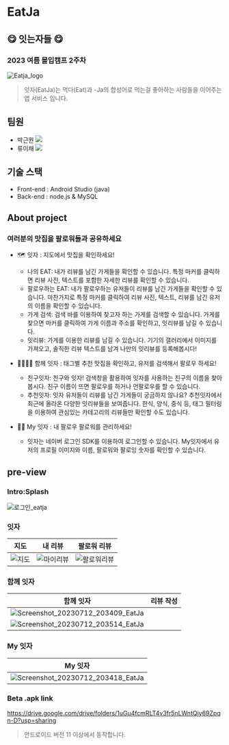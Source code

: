 # EatJa
## 😋 잇는자들 😋
### 2023 여름 몰입캠프 2주차
![Eatja_logo](https://github.com/EatJa/EatJa-Front/assets/43375122/c33491ac-140e-44ff-a086-e251a321efee)
> 잇자(EatJa)는 먹다(Eat)과 -Ja의 합성어로 먹는걸 좋아하는 사람들을 이어주는 앱 서비스 입니다.

## 팀원
- 박근원 <a href="https://github.com/RootPark" target="_blank"><img src="https://img.shields.io/badge/GitHub-181717?style=flat&logo=github&logoColor=white"/></a>
- 류이채 <a href="https://github.com/ihchaeryu" target="_blank"><img src="https://img.shields.io/badge/GitHub-181717?style=flat&logo=github&logoColor=white"/></a>

## 기술 스택
- Front-end : Android Studio (java)
- Back-end : node.js & MySQL

## About project
### 여러분의 맛집을 팔로워들과 공유하세요
- 🗺️ 잇자 : 지도에서 맛집을 확인하세요!
  - 나의 EAT: 내가 리뷰를 남긴 가게들을 확인할 수 있습니다. 특정 마커를 클릭하면 리뷰 사진, 텍스트를 포함한 자세한 리뷰를 확인할 수 있습니다.
  - 팔로우하는 EAT: 내가 팔로우하는 유저들이 리뷰를 남긴 가게들을 확인할 수 있습니다. 마찬가지로 특정 마커를 클릭하여 리뷰 사진, 텍스트, 리뷰를 남긴 유저의 이름을 확인할 수 있습니다.
  - 가게 검색: 검색 바를 이용하여 찾고자 하는 가게를 검색할 수 있습니다. 가게를 찾으면 마커를 클릭하여 가게 이름과 주소를 확인하고, 잇리뷰를 남길 수 있습니다.
  - 잇리뷰: 가게를 이용한 리뷰를 남길 수 있습니다. 기기의 갤러리에서 이미지를 가져오고, 솔직한 리뷰 텍스트를 남겨 나만의 잇리뷰를 등록해봅시다!
 
- 👨‍👩‍👧‍👦 함께 잇자 : 태그별 추천 맛집을 확인하고, 유저를 검색해서 팔로우 하세요!
  - 친구잇자: 친구와 잇자! 검색창을 활용하여 잇자를 사용하는 친구의 이름을 찾아봅시다. 친구 이름이 뜨면 팔로우를 하거나 언팔로우를 할 수 있습니다.
  - 추천잇자: 잇자 유저들이 리뷰를 남긴 가게들이 궁금하지 않나요? 추천잇자에서 최근에 올라온 다양한 잇리뷰들을 보여줍니다. 한식, 양식, 중식 등, 태그 필터링을 이용하여 관심있는 카테고리의 리뷰들만 확인할 수도 있습니다.

- 👨🏻 My 잇자 : 내 팔로우 팔로워를 관리하세요!
  - 잇자는 네이버 로그인 SDK를 이용하여 로그인할 수 있습니다. My잇자에서 유저의 프로필 이미지와 이름, 팔로워와 팔로잉 숫자를 확인할 수 있습니다.


## pre-view
### Intro:Splash
![로그인_eatja](https://github.com/EatJa/EatJa-Front/assets/43375122/f4ccc252-ea03-4b7f-bff5-32e053c887b2)

### 잇자
|지도|내 리뷰|팔로워 리뷰|
|--|--|--|
| ![지도](https://github.com/EatJa/EatJa-Front/assets/43375122/0ef80ac7-bf8b-47cb-b03f-082cda46b0ae)| ![마이리뷰](https://github.com/EatJa/EatJa-Front/assets/43375122/e5aa8655-b626-4c6b-ab89-261204484204)| ![팔로워리뷰](https://github.com/EatJa/EatJa-Front/assets/43375122/9f4a4f6d-b3f1-4073-a9db-893ced5bf2df) |


### 함께 잇자
|함께 잇자|리뷰 작성|
|--|--|
|![Screenshot_20230712_203409_EatJa](https://github.com/EatJa/EatJa-Front/assets/43375122/3e67a226-e8f1-434e-bafe-e1c78b1a0bc2)|
![Screenshot_20230712_203514_EatJa](https://github.com/EatJa/EatJa-Front/assets/43375122/db0ff71a-273d-4ae2-b888-87f8b0050502)|

### My 잇자
|My 잇자|
|--|
|![Screenshot_20230712_203418_EatJa](https://github.com/EatJa/EatJa-Front/assets/43375122/76ad170d-077b-4e87-a79b-ba8809458b6e)|

### Beta .apk link
https://drive.google.com/drive/folders/1uGu4fcmRLT4v3fr5nLWntQjy69Zpqn-D?usp=sharing
> 안드로이드 버전 11 이상에서 동작합니다.


